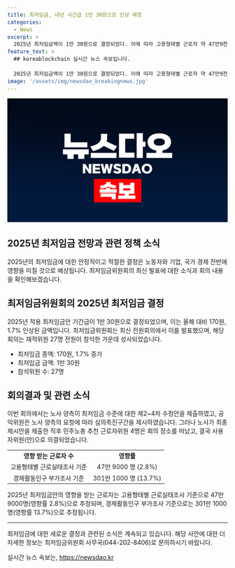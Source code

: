 ```yaml
---
title: 최저임금, 내년 시간급 1만 30원으로 인상 예정
categories:
  - News
excerpt: >
  2025년 최저임금액이 1만 30원으로 결정되었다. 이에 따라 고용형태별 근로자 약 47만9천명, 경제활동인구 약 301만1천명이 영향을 받을 것으로 추정된다. 최저임금위원회는 회의를 통해 이를 결정하였으며, 노사 양측은 최저임금 수준에 대한 수정안을 제출하였다. 해당 안은 12일 공개되었으며, 관련된 문의는 최저임금위원회 사무국에 문의할 수 있다. (자료출처=정책브리핑 www.korea.kr)
feature_text: >
  ## koreablockchain 실시간 뉴스 속보입니다.

  2025년 최저임금액이 1만 30원으로 결정되었다. 이에 따라 고용형태별 근로자 약 47만9천명, 경제활동인구 약 301만1천명이 영향을 받을 것으로 추정된다. 최저임금위원회는 회의를 통해 이를 결정하였으며, 노사 양측은 최저임금 수준에 대한 수정안을 제출하였다. 해당 안은 12일 공개되었으며, 관련된 문의는 최저임금위원회 사무국에 문의할 수 있다. (자료출처=정책브리핑 www.korea.kr)
image: '/assets/img/newsdao_breakingnews.jpg'
---
```


<p><img src="/assets/img/newsdao_breakingnews.jpg" alt="koreablockchain 속보" /></p>

<h2>2025년 최저임금 전망과 관련 정책 소식</h2>

<p data-ke-size="size16">2025년의 최저임금에 대한 안정적이고 적절한 결정은 노동자와 기업, 국가 경제 전반에 영향을 미칠 것으로 예상됩니다. 최저임금위원회의 최신 발표에 대한 소식과 회의 내용을 확인해보겠습니다.</p>

<h2 data-ke-size="size26">최저임금위원회의 2025년 최저임금 결정</h2>

<p data-ke-size="size16">2025년 적용 최저임금안 기간급이 1만 30원으로 결정되었으며, 이는 올해 대비 170원, 1.7% 인상된 금액입니다. 최저임금위원회는 최신 전원회의에서 이를 발표했으며, 해당 회의는 재적위원 27명 전원이 참석한 가운데 성사되었습니다.</p>

<ul>
  <li>최저임금 증액: 170원, 1.7% 증가</li>
  <li>최저임금 금액: 1만 30원</li>
  <li>참석위원 수: 27명</li>
</ul>

<h2 data-ke-size="size26">회의결과 및 관련 소식</h2>

<p data-ke-size="size16">이번 회의에서는 노사 양측이 최저임금 수준에 대한 제2~4차 수정안을 제출하였고, 공익위원은 노사 양측의 요청에 따라 심의촉진구간을 제시하였습니다. 그러나 노사가 최종제시안을 제출한 직후 민주노총 추천 근로자위원 4명은 회의 장소를 떠났고, 결국 사용자위원(안)으로 의결되었습니다.</p>

<table style="width: 100%;">
<tbody>
<tr>
<td style="text-align: center; height: 17px;"><b>영향 받는 근로자 수</b></td>
<td style="text-align: center; height: 17px;"><b>영향률</b></td>
</tr>
<tr>
<td style="text-align: center; height: 17px;">고용형태별 근로실태조사 기준</td>
<td style="text-align: center; height: 17px;">47만 9000 명 (2.8%)</td>
</tr>
<tr>
<td style="text-align: center; height: 17px;">경제활동인구 부가조사 기준</td>
<td style="text-align: center; height: 17px;">301만 1000 명 (13.7%)</td>
</tr>
</tbody>
</table>

<p data-ke-size="size16">2025년 최저임금안의 영향을 받는 근로자는 고용형태별 근로실태조사 기준으로 47만 9000명(영향률 2.8%)으로 추정되며, 경제활동인구 부가조사 기준으로는 301만 1000명(영향률 13.7%)으로 추정됩니다.</p>

<hr>

<p data-ke-size="size16">최저임금에 대한 새로운 결정과 관련된 소식은 계속되고 있습니다. 해당 사안에 대한 더 자세한 정보는 최저임금위원회 사무국(044-202-8406)로 문의하시기 바랍니다.</p>
실시간 뉴스 속보는, <a href="https://newsdao.kr" rel="dofollow">https://newsdao.kr</a>


